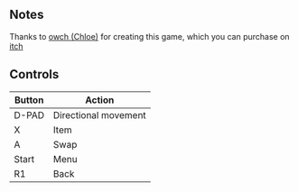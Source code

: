 ## Notes

Thanks to [owch (Chloe)](https://owch.itch.io) for creating this game, which you can purchase on [itch](https://owch.itch.io/gloom-reducer)


## Controls

| Button | Action               |
| -------|--------------------- |
| D-PAD  | Directional movement |
| X      | Item                 |
| A      | Swap                 |
| Start  | Menu                 |
| R1     | Back                 |
